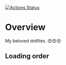 [![Actions Status](https://github.com/naka-gawa/.dotfiles/workflows/CI/badge.svg)](https://github.com/naka-gawa/.dotfiles/actions)

# Overview
My beloved dotfiles. 😍😍😍

## Loading order

